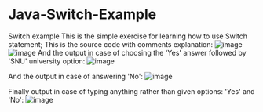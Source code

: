# Java-Switch-Example
Switch example
This is the simple exercise for learning how to use Switch statement;
This is the source code with comments explanation: ![image](https://user-images.githubusercontent.com/24220136/200303218-7570af47-363e-44e0-8049-a5429fbc1c8d.png)
                                                   ![image](https://user-images.githubusercontent.com/24220136/200303310-09551039-6716-44bb-95b6-ffdd8e2d8131.png)
And the output in case of choosing the 'Yes' answer followed by 'SNU' university option: ![image](https://user-images.githubusercontent.com/24220136/200303545-1c16eb39-cb33-49b2-8111-680ee085ba50.png)

And the output in case of answering 'No': ![image](https://user-images.githubusercontent.com/24220136/200303770-b270539c-b47c-4aec-a773-f2f184c68c3c.png)

Finally output in case of typing anything rather than given options: 'Yes' and 'No': ![image](https://user-images.githubusercontent.com/24220136/200303944-1ae42c91-5dbb-4b17-95ff-b9adfc914a39.png)

